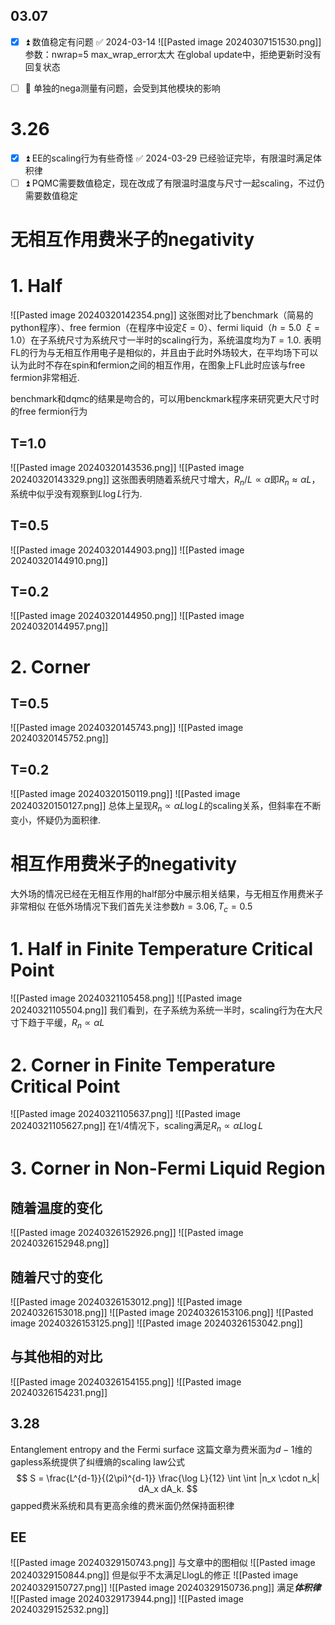 ## 03.07
- [x] ⏫ 数值稳定有问题 ✅ 2024-03-14
![[Pasted image 20240307151530.png]]
参数：nwrap=5
max_wrap_error太大
在global update中，拒绝更新时没有回复状态

- [ ] 🔼 单独的nega测量有问题，会受到其他模块的影响


# 3.26
- [x] ⏫ EE的scaling行为有些奇怪 ✅ 2024-03-29
已经验证完毕，有限温时满足体积律
- [ ] ⏫  PQMC需要数值稳定，现在改成了有限温时温度与尺寸一起scaling，不过仍需要数值稳定

# 无相互作用费米子的negativity
# 1. Half
![[Pasted image 20240320142354.png]]
这张图对比了benchmark（简易的python程序）、free fermion（在程序中设定$\xi=0$）、fermi liquid（$h=5.0 \ \ \xi=1.0$）在子系统尺寸为系统尺寸一半时的scaling行为，系统温度均为$T = 1.0$.
表明FL的行为与无相互作用电子是相似的，并且由于此时外场较大，在平均场下可以认为此时不存在spin和fermion之间的相互作用，在图象上FL此时应该与free fermion非常相近.

benchmark和dqmc的结果是吻合的，可以用benckmark程序来研究更大尺寸时的free fermion行为

## T=1.0
![[Pasted image 20240320143536.png]]
![[Pasted image 20240320143329.png]]
这张图表明随着系统尺寸增大，$R_n / L \propto \alpha$即$R_n \approx \alpha L$，系统中似乎没有观察到$L \log L$行为.

## T=0.5
![[Pasted image 20240320144903.png]]
![[Pasted image 20240320144910.png]]

## T=0.2
![[Pasted image 20240320144950.png]]
![[Pasted image 20240320144957.png]]



# 2. Corner
## T=0.5
![[Pasted image 20240320145743.png]]
![[Pasted image 20240320145752.png]]
## T=0.2
![[Pasted image 20240320150119.png]]
![[Pasted image 20240320150127.png]]
总体上呈现$R_n \propto \alpha L \log L$的scaling关系，但斜率在不断变小，怀疑仍为面积律.



# 相互作用费米子的negativity
大外场的情况已经在无相互作用的half部分中展示相关结果，与无相互作用费米子非常相似
在低外场情况下我们首先关注参数$h = 3.06, T_c = 0.5$
# 1. Half in Finite Temperature Critical Point
![[Pasted image 20240321105458.png]]
![[Pasted image 20240321105504.png]]
我们看到，在子系统为系统一半时，scaling行为在大尺寸下趋于平缓，$R_n \propto \alpha L$

# 2. Corner in Finite Temperature Critical Point
![[Pasted image 20240321105637.png]]
![[Pasted image 20240321105627.png]]
在1/4情况下，scaling满足$R_n \propto \alpha L \log L$

# 3. Corner in Non-Fermi Liquid Region
## 随着温度的变化
![[Pasted image 20240326152926.png]]
![[Pasted image 20240326152948.png]]
## 随着尺寸的变化
![[Pasted image 20240326153012.png]]
![[Pasted image 20240326153018.png]]
![[Pasted image 20240326153106.png]]
![[Pasted image 20240326153125.png]]
![[Pasted image 20240326153042.png]]

## 与其他相的对比
![[Pasted image 20240326154155.png]]
![[Pasted image 20240326154231.png]]

## 3.28
Entanglement entropy and the Fermi surface
这篇文章为费米面为$d-1$维的gapless系统提供了纠缠熵的scaling law公式
$$
S = \frac{L^{d-1}}{(2\pi)^{d-1}} \frac{\log L}{12} \int \int |n_x \cdot n_k| dA_x dA_k.
$$
gapped费米系统和具有更高余维的费米面仍然保持面积律

## EE
![[Pasted image 20240329150743.png]]
与文章中的图相似
![[Pasted image 20240329150844.png]]
但是似乎不太满足LlogL的修正
![[Pasted image 20240329150727.png]]
![[Pasted image 20240329150736.png]]
满足***体积律***
![[Pasted image 20240329173944.png]]
![[Pasted image 20240329152532.png]]
